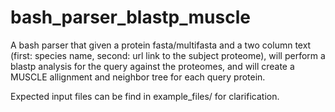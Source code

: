 # bash_parser_blastp_muscle
A bash parser that given a  protein fasta/multifasta and a two column text (first: species name, second: url link to the subject proteome), will perform a blastp analysis for the query against the proteomes, and will create a MUSCLE allignment and neighbor tree for each query protein.

Expected input files can be find in example_files/ for clarification.
